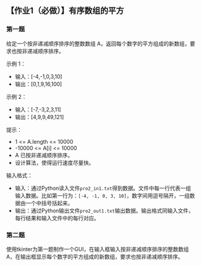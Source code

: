 ## 【作业1（必做）】有序数组的平方


### 第一题
给定一个按非递减顺序排序的整数数组 A，返回每个数字的平方组成的新数组，要求也按非递减顺序排序。

示例 1：

- 输入：[-4,-1,0,3,10]
- 输出：[0,1,9,16,100]

示例 2：

- 输入：[-7,-3,2,3,11]
- 输出：[4,9,9,49,121]

提示：

- 1 <= A.length <= 10000
- -10000 <= A[i] <= 10000
- A 已按非递减顺序排序。
- 设计算法，使得运行速度尽量快。

输入格式：

- 输入：通过Python读入文件`pro2_in1.txt`得到数据。文件中每一行代表一组输入数据。比如第一行为：`[-4, -1, 0, 3, 10]`，数字间用逗号隔开，一组数据由一个中括号括起来。
- 输出：通过Python输出文件`pro2_out1.txt`输出数据。输出格式同输入文件，每行结果和输入文件中的每行对应。

### 第二题

使用tkinter为第一题制作一个GUI，在输入框输入按非递减顺序排序的整数数组 A，在输出框显示每个数字的平方组成的新数组，要求也按非递减顺序排序。
